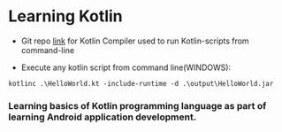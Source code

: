 # Learning Kotlin

  * Git repo [link](https://github.com/JetBrains/kotlin/releases/tag/v1.3.72) for Kotlin Compiler used to run Kotlin-scripts from command-line

  * Execute any kotlin script from command line(WINDOWS):
```
kotlinc .\HelloWorld.kt -include-runtime -d .\output\HelloWorld.jar
```

### Learning basics of Kotlin programming language as part of learning Android application development.
